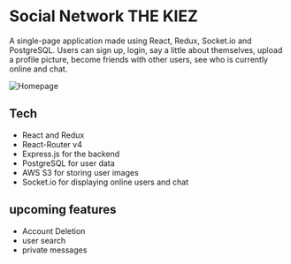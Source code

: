 # Social Network THE KIEZ 

A single-page application made using React, Redux, Socket.io and PostgreSQL. Users can sign up, login, say a little about themselves, upload a profile picture, become friends with other users, see who is currently online and chat.

![Homepage](https://user-images.githubusercontent.com/46029650/56134019-fb245300-5f8d-11e9-98d5-edfbade5f0fb.JPG)

## Tech
 * React and Redux
 * React-Router v4
 * Express.js for the backend
 * PostgreSQL for user data
 * AWS S3 for storing user images
 * Socket.io for displaying online users and chat

## upcoming features
 * Account Deletion
 * user search
 * private messages
